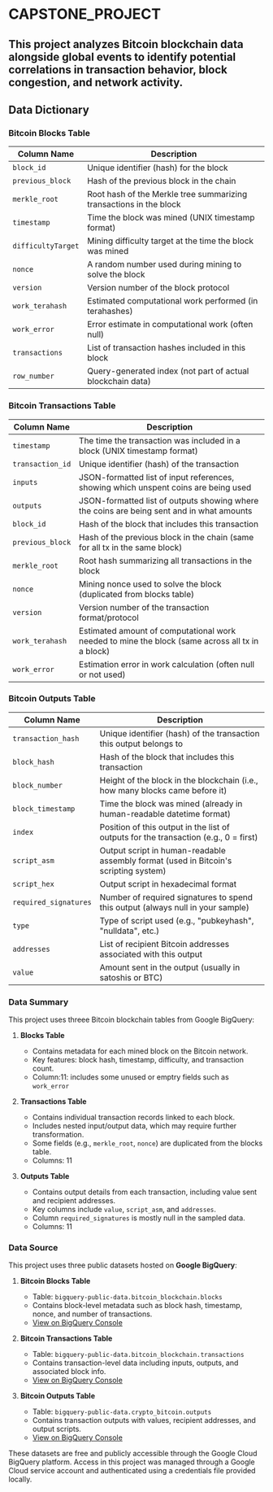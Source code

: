 # CAPSTONE_PROJECT

## This project analyzes Bitcoin blockchain data alongside global events to identify potential correlations in transaction behavior, block congestion, and network activity.

## Data Dictionary 

### Bitcoin Blocks Table

| Column Name        | Description |
|--------------------|-------------|
| `block_id`         | Unique identifier (hash) for the block |
| `previous_block`   | Hash of the previous block in the chain |
| `merkle_root`      | Root hash of the Merkle tree summarizing transactions in the block |
| `timestamp`        | Time the block was mined (UNIX timestamp format) |
| `difficultyTarget` | Mining difficulty target at the time the block was mined |
| `nonce`            | A random number used during mining to solve the block |
| `version`          | Version number of the block protocol |
| `work_terahash`    | Estimated computational work performed (in terahashes) |
| `work_error`       | Error estimate in computational work (often null) |
| `transactions`     | List of transaction hashes included in this block |
| `row_number`       | Query-generated index (not part of actual blockchain data) |

### Bitcoin Transactions Table
| Column Name        | Description |
|--------------------|-------------|
| `timestamp`        | The time the transaction was included in a block (UNIX timestamp format) |
| `transaction_id`   | Unique identifier (hash) of the transaction |
| `inputs`           | JSON-formatted list of input references, showing which unspent coins are being used |
| `outputs`          | JSON-formatted list of outputs showing where the coins are being sent and in what amounts |
| `block_id`         | Hash of the block that includes this transaction |
| `previous_block`   | Hash of the previous block in the chain (same for all tx in the same block) |
| `merkle_root`      | Root hash summarizing all transactions in the block |
| `nonce`            | Mining nonce used to solve the block (duplicated from blocks table) |
| `version`          | Version number of the transaction format/protocol |
| `work_terahash`    | Estimated amount of computational work needed to mine the block (same across all tx in a block) |
| `work_error`       | Estimation error in work calculation (often null or not used) |

### Bitcoin Outputs Table
| Column Name            | Description |
|------------------------|-------------|
| `transaction_hash`     | Unique identifier (hash) of the transaction this output belongs to |
| `block_hash`           | Hash of the block that includes this transaction |
| `block_number`         | Height of the block in the blockchain (i.e., how many blocks came before it) |
| `block_timestamp`      | Time the block was mined (already in human-readable datetime format) |
| `index`                | Position of this output in the list of outputs for the transaction (e.g., 0 = first) |
| `script_asm`           | Output script in human-readable assembly format (used in Bitcoin's scripting system) |
| `script_hex`           | Output script in hexadecimal format |
| `required_signatures`  | Number of required signatures to spend this output (always null in your sample) |
| `type`                 | Type of script used (e.g., "pubkeyhash", "nulldata", etc.) |
| `addresses`            | List of recipient Bitcoin addresses associated with this output |
| `value`                | Amount sent in the output (usually in satoshis or BTC) |

### Data Summary
This project uses threee Bitcoin blockchain tables from Google BigQuery:
1. **Blocks Table**
    - Contains metadata for each mined block on the Bitcoin network.
    - Key features: block hash, timestamp, difficulty, and transaction count.
    - Column:11: includes some unused or emptry fields such as `work_error`

2. **Transactions Table**
    - Contains individual transaction records linked to each block.
    - Includes nested input/output data, which may require further transformation.
    - Some fields (e.g., `merkle_root`, `nonce`) are duplicated from the blocks table.
    - Columns: 11

3. **Outputs Table**
    - Contains output details from each transaction, including value sent and recipient addresses.
    - Key columns include `value`, `script_asm`, and `addresses`.
    - Column `required_signatures` is mostly null in the sampled data.
    - Columns: 11

### Data Source

This project uses three public datasets hosted on **Google BigQuery**:

1. **Bitcoin Blocks Table**
    - Table: `bigquery-public-data.bitcoin_blockchain.blocks`  
    - Contains block-level metadata such as block hash, timestamp, nonce, and number of transactions.  
    - [View on BigQuery Console](https://console.cloud.google.com/bigquery?p=bigquery-public-data&d=bitcoin_blockchain&t=blocks&page=table)

2. **Bitcoin Transactions Table**  
    - Table: `bigquery-public-data.bitcoin_blockchain.transactions`  
    - Contains transaction-level data including inputs, outputs, and associated block info.  
    - [View on BigQuery Console](https://console.cloud.google.com/bigquery?p=bigquery-public-data&d=bitcoin_blockchain&t=transactions&page=table)

3. **Bitcoin Outputs Table**  
    - Table: `bigquery-public-data.crypto_bitcoin.outputs`  
    - Contains transaction outputs with values, recipient addresses, and output scripts.  
    - [View on BigQuery Console](https://console.cloud.google.com/bigquery?p=bigquery-public-data&d=crypto_bitcoin&t=outputs&page=table)

These datasets are free and publicly accessible through the Google Cloud BigQuery platform. Access in this project was managed through a Google Cloud service account and authenticated using a credentials file provided locally.